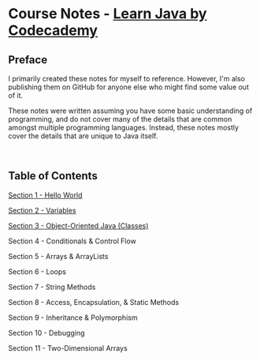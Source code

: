 # Course Notes - [Learn Java by Codecademy](https://www.codecademy.com/courses/learn-java/)

## Preface

I primarily created these notes for myself to reference. However, I'm also publishing them on GitHub for anyone else who might find some value out of it.

These notes were written assuming you have some basic understanding of programming, and do not cover many of the details that are common amongst multiple programming languages. Instead, these notes mostly cover the details that are unique to Java itself.

<br>

## Table of Contents

[Section 1 - Hello World](https://github.com/mrjohnming/codecademy_learn-java/blob/main/01_hello-world.md)

[Section 2 - Variables](https://github.com/mrjohnming/codecademy_learn-java/blob/main/02_variables.md)

[Section 3 - Object-Oriented Java (Classes)](https://github.com/mrjohnming/codecademy_learn-java/blob/main/03_classes.md)

Section 4 - Conditionals & Control Flow

Section 5 - Arrays & ArrayLists

Section 6 - Loops

Section 7 - String Methods

Section 8 - Access, Encapsulation, & Static Methods

Section 9 - Inheritance & Polymorphism

Section 10 - Debugging

Section 11 - Two-Dimensional Arrays
